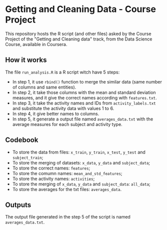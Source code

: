 # Getting and Cleaning Data - Course Project

This repository hosts the R script (and other files) asked by the Course Project of the "Getting and Cleaning data" track, from the Data Science Course, available in Coursera.


## How it works
The file `run_analysis.R` is a R script witch have 5 steps:

* In step 1, it use `rbind()` function to merge the similar data (same number of columns and same entities).
* In step 2, it take those columns with the mean and standard deviation measures, and it give the correct names according with `features.txt`.
* In step 3, it take the activity names and IDs from `activity_labels.txt` and substitute the activity data with values 1 to 6.
* In step 4, it give better names to columns.
* In step 5, it generate a output file named `averages_data.txt` with the average measures for each subject and activity type.


## Codebook
* To store the data from files: `x_train`, `y_train`, `x_test`, `y_test` and `subject_train`;
* To store the merging of datasets: `x_data`, `y_data` and `subject_data`;
* To store the correct names: `features`;
* To store the comumn names: `mean_and_std_features`;
* To store the activity names: `activities`;
* To store the merging of `x_data`, `y_data` and `subject_data`: `all_data`;
* To store the averages for the txt files: `averages_data`.


## Outputs
The output file generated in the step 5 of the script is named `averages_data.txt`.
